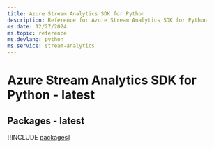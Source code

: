 ```yaml
---
title: Azure Stream Analytics SDK for Python
description: Reference for Azure Stream Analytics SDK for Python
ms.date: 12/27/2024
ms.topic: reference
ms.devlang: python
ms.service: stream-analytics
---
```

# Azure Stream Analytics SDK for Python - latest
## Packages - latest
[!INCLUDE [packages](stream-analytics-index.md)]